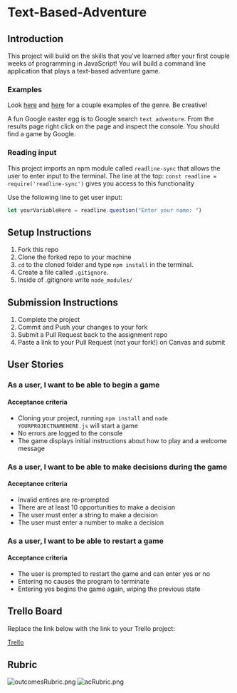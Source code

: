 # Text-Based-Adventure

## Introduction

This project will build on the skills that you've learned after your first couple weeks of programming in JavaScript! You will build a command line application that plays a text-based adventure game.

### Examples

Look [here](https://classicreload.com/zork-i.html) and [here](http://www.bbc.co.uk/programmes/articles/1g84m0sXpnNCv84GpN2PLZG/the-hitchhikers-guide-to-the-galaxy-game-30th-anniversary-edition) for a couple examples of the genre.  Be creative!

A fun Google easter egg is to Google search `text adventure`. From the results page right click on the page and inspect the console. You should find a game by Google. 

### Reading input

This project imports an npm module called `readline-sync` that allows the user to enter input to the terminal. The line at the top: `const readline = require('readline-sync')` gives you access to this functionality

Use the following line to get user input:

```js
let yourVariableHere = readline.question("Enter your name: ")
```


## Setup Instructions

1. Fork this repo
1. Clone the forked repo to your machine
1. `cd` to the cloned folder and type `npm install` in the terminal.
1. Create a file called `.gitignore`.
1. Inside of .gitignore write `node_modules/`

## Submission Instructions

1. Complete the project
1. Commit and Push your changes to your fork
1. Submit a Pull Request back to the assignment repo
1. Paste a link to your Pull Request (not your fork!) on Canvas and submit


## User Stories

### As a user, I want to be able to begin a game

#### Acceptance criteria

- Cloning your project, running `npm install` and `node YOURPROJECTNAMEHERE.js` will start a game
- No errors are logged to the console
- The game displays initial instructions about how to play and a welcome message

### As a user, I want to be able to make decisions during the game

#### Acceptance criteria

- Invalid entires are re-prompted
- There are at least 10 opportunities to make a decision
- The user must enter a string to make a decision
- The user must enter a number to make a decision

### As a user, I want to be able to restart a game

#### Acceptance criteria

- The user is prompted to restart the game and can enter yes or no
- Entering no causes the program to terminate
- Entering yes begins the game again, wiping the previous state

## Trello Board

Replace the link below with the link to your Trello project:

[Trello](https://trello.com/b/MCXVQYyr/text-based-adventure-project-plan)


## Rubric

![outcomesRubric.png](./outcomesRubric.png)
![acRubric.png](./acRubric.png)

